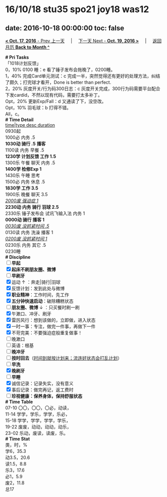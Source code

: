 # 16/10/18 stu35 spo21 joy18 was12

date: 2016-10-18 00:00:00
toc: false
---
[**< Oct. 17, 2016** - Prev 上一天](/lifelogs/2016/10/d17.md) &nbsp; &nbsp; | &nbsp; &nbsp; [下一天 Next - **Oct. 19, 2016 >**](/lifelogs/2016/10/d19.md) &nbsp; &nbsp; |  &nbsp; &nbsp; [返回月历 **Back to Month ^**](/lifelogs/2016/10/index.md)
<br/><div><div><b># Pri Tasks</b></div><div>「1018计划反馈」</div><div>0，10% 0100 睡：e 看了锤子发布会拖晚了，0200睡。</div><div>1，40% 完成Card单元测试：c 完成一半，突然觉得还有更好的处理方法，纠结了颇久；打完球才看开，Done is better than perfect.</div><div>2，20% 灰度开关/行为码300日志：c 灰度开关完成，300行为码需要平台配合下发cardid，不然以现有代码，需要打太多补丁。</div><div>Opt，20% 更新Exp/Fall：d 又通读了下，没空改。</div><div>Opt，10% 羽毛球：b 打得不错。</div><div>All，c。</div><div><b># Time Detail</b></div><div><u>time|type desc duration</u></div><div>0930起</div><div>1000必 内务 .5</div><div><b>1030动 骑行 .5</b> <b>播客</b></div><div>1100读 内务 早餐 .5</div><div><b>1230学 计划反馈 工作 1.5</b></div><div>1300乐 午餐 聊天 内务 .5</div><div><b>1400学 检修Exp 1</b></div><div>1430乐 午睡 思考</div><div>1500必 内务 休息 .5</div><div><b>1830学 工作 3.5</b></div><div>1900乐 晚餐 聊天 3.5</div><div><u><i>2000废 强迫症 1</i></u></div><div><b>2230动 内务 骑行 羽球 2.5</b></div><div>2330乐 锤子发布会 试讯飞输入法 内务 1</div><div><b>0000动 骑行 播客 1</b></div><div><u><i>0030废 没抓紧时间 .5</i></u></div><div>0130读 内务 洗澡 播客 1</div><div><u><i>0200废 没抓紧时间 1</i></u></div><div>0230乐 内务 其它 .5</div><div>0230睡</div><div><b># Discipline</b></div><div><b><input type="checkbox"/></b><b>早起</b></div><div><input checked="true" type="checkbox"/><b>起床不刷</b><b>朋友圈、微博</b></div><div><input type="checkbox"/><b>早刷牙</b></div><div><input checked="true" type="checkbox"/>运动 ↑ ：奔走|骑行|羽球</div><div><input checked="true" type="checkbox"/>反馈计划：发到此处与微博</div><div><input checked="true" type="checkbox"/><b>职业精神</b>：工作时间，先工作</div><div><input checked="true" type="checkbox"/><b>五分钟快速启动</b>：破除糟糕状态</div><div><input type="checkbox"/><b>朋友圈、微博</b> ↓ ：只买餐时刷一刷</div><div><input checked="true" type="checkbox"/>午漱口、冲牙、刷牙</div><div><input checked="true" type="checkbox"/>雷厉风行：想到该做的，立即做，进入状态</div><div><input checked="true" type="checkbox"/>一时一事：专注，做完一件事，再做下一件</div><div><input checked="true" type="checkbox"/>不苛完美：不要强迫症般重复做事！</div><div><input type="checkbox"/>晚漱口</div><div><input type="checkbox"/>英语：根基</div><div><b><input type="checkbox"/></b><b>晚冲牙</b></div><div><u><input type="checkbox"/></u><b>按时回去</b>（<u>时间到就按计划来；流连好状态会打乱计划</u>）</div><div><input type="checkbox"/><b>早洗</b></div><div><b><input checked="true" type="checkbox"/></b><b>晚刷牙</b></div><div><input type="checkbox"/><b>早睡</b></div><div><input checked="true" type="checkbox"/>诚信记录：记录失实，没有意义</div><div><input checked="true" type="checkbox"/>事后记录：做完再记，返工费时</div><div><b><input type="checkbox"/></b><b>珍视健康：保养身体，保持舒服状态</b></div><div><b># Time Table</b></div><div>07-10 〇〇，〇〇，〇必，动读，</div><div>11-14 学学，学乐，学学，乐必，</div><div>15-18 学学，学学，学学，学乐，</div><div>19-22 废废，动动，动动，动乐，</div><div>23-02 乐动，废读，读废，乐。</div><div><b># Time Stat</b></div><div>类，时，%</div><div>学6，35.3</div><div>动3.5，20.6</div><div>读1.5，8.8</div><div>乐3，17.6</div><div>必1，5.9</div><div>废2，11.8</div><div>总17</div>
